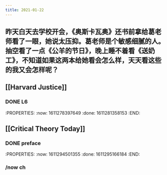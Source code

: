 ```yaml
---
title: 2021-01-22
---
```


## 昨天白天去学校开会，《奥斯卡瓦奥》还书前拿给葛老师看了一眼，她说太压抑。葛老师是个敏感细腻的人。抽空看了一点《公羊的节日》，晚上睡不着看《送奶工》，不知道如果这两本给她看会怎么样，天天看这些的我又会怎样呢？
## [[Harvard Justice]]
### DONE L6
:PROPERTIES:
:now: 1611278397649
:done: 1611281358153
:END:
## [[Critical Theory Today]]
### DONE  preface
:PROPERTIES:
:now: 1611294501355
:done: 1611295166184
:END:
### /now ch
##
